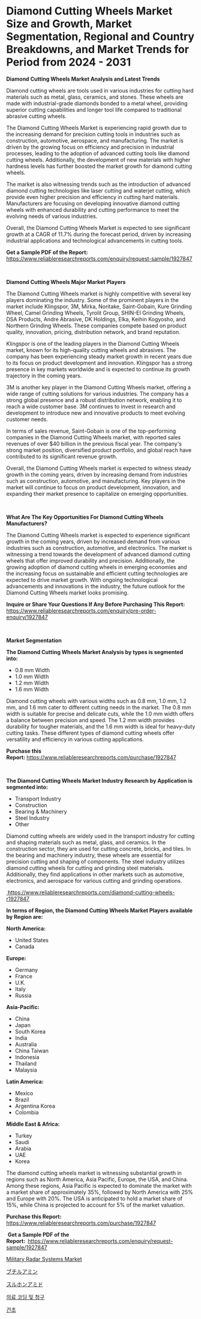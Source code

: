 <p><h1>Diamond Cutting Wheels Market Size and Growth, Market Segmentation, Regional and Country Breakdowns, and Market Trends for Period from 2024 -  2031</h1></p><p><strong>Diamond Cutting Wheels Market Analysis and Latest Trends</strong></p>
<p><p>Diamond cutting wheels are tools used in various industries for cutting hard materials such as metal, glass, ceramics, and stones. These wheels are made with industrial-grade diamonds bonded to a metal wheel, providing superior cutting capabilities and longer tool life compared to traditional abrasive cutting wheels.</p><p>The Diamond Cutting Wheels Market is experiencing rapid growth due to the increasing demand for precision cutting tools in industries such as construction, automotive, aerospace, and manufacturing. The market is driven by the growing focus on efficiency and precision in industrial processes, leading to the adoption of advanced cutting tools like diamond cutting wheels. Additionally, the development of new materials with higher hardness levels has further boosted the market growth for diamond cutting wheels.</p><p>The market is also witnessing trends such as the introduction of advanced diamond cutting technologies like laser cutting and waterjet cutting, which provide even higher precision and efficiency in cutting hard materials. Manufacturers are focusing on developing innovative diamond cutting wheels with enhanced durability and cutting performance to meet the evolving needs of various industries.</p><p>Overall, the Diamond Cutting Wheels Market is expected to see significant growth at a CAGR of 11.7% during the forecast period, driven by increasing industrial applications and technological advancements in cutting tools.</p></p>
<p><strong>Get a Sample PDF of the Report:&nbsp;</strong> <a href="https://www.reliableresearchreports.com/enquiry/request-sample/1927847">https://www.reliableresearchreports.com/enquiry/request-sample/1927847</a></p>
<p>&nbsp;</p>
<p><strong>Diamond Cutting Wheels Major Market Players</strong></p>
<p><p>The Diamond Cutting Wheels market is highly competitive with several key players dominating the industry. Some of the prominent players in the market include Klingspor, 3M, Mirka, Noritake, Saint-Gobain, Kure Grinding Wheel, Camel Grinding Wheels, Tyrolit Group, SHIN-EI Grinding Wheels, DSA Products, Andre Abrasive, DK Holdings, Elka, Keihin Kogyosho, and Northern Grinding Wheels. These companies compete based on product quality, innovation, pricing, distribution network, and brand reputation.</p><p>Klingspor is one of the leading players in the Diamond Cutting Wheels market, known for its high-quality cutting wheels and abrasives. The company has been experiencing steady market growth in recent years due to its focus on product development and innovation. Klingspor has a strong presence in key markets worldwide and is expected to continue its growth trajectory in the coming years.</p><p>3M is another key player in the Diamond Cutting Wheels market, offering a wide range of cutting solutions for various industries. The company has a strong global presence and a robust distribution network, enabling it to reach a wide customer base. 3M continues to invest in research and development to introduce new and innovative products to meet evolving customer needs.</p><p>In terms of sales revenue, Saint-Gobain is one of the top-performing companies in the Diamond Cutting Wheels market, with reported sales revenues of over $40 billion in the previous fiscal year. The company's strong market position, diversified product portfolio, and global reach have contributed to its significant revenue growth.</p><p>Overall, the Diamond Cutting Wheels market is expected to witness steady growth in the coming years, driven by increasing demand from industries such as construction, automotive, and manufacturing. Key players in the market will continue to focus on product development, innovation, and expanding their market presence to capitalize on emerging opportunities.</p></p>
<p>&nbsp;</p>
<p><strong>What Are The Key Opportunities For Diamond Cutting Wheels Manufacturers?</strong></p>
<p><p>The Diamond Cutting Wheels market is expected to experience significant growth in the coming years, driven by increased demand from various industries such as construction, automotive, and electronics. The market is witnessing a trend towards the development of advanced diamond cutting wheels that offer improved durability and precision. Additionally, the growing adoption of diamond cutting wheels in emerging economies and the increasing focus on sustainable and efficient cutting technologies are expected to drive market growth. With ongoing technological advancements and innovations in the industry, the future outlook for the Diamond Cutting Wheels market looks promising.</p></p>
<p><strong>Inquire or Share Your Questions If Any Before Purchasing This Report:</strong> <a href="https://www.reliableresearchreports.com/enquiry/pre-order-enquiry/1927847">https://www.reliableresearchreports.com/enquiry/pre-order-enquiry/1927847</a></p>
<p>&nbsp;</p>
<p><strong>Market Segmentation</strong></p>
<p><strong>The Diamond Cutting Wheels Market Analysis by types is segmented into:</strong></p>
<p><ul><li>0.8 mm Width</li><li>1.0 mm Width</li><li>1.2 mm Width</li><li>1.6 mm Width</li></ul></p>
<p><p>Diamond cutting wheels with various widths such as 0.8 mm, 1.0 mm, 1.2 mm, and 1.6 mm cater to different cutting needs in the market. The 0.8 mm width is suitable for precise and delicate cuts, while the 1.0 mm width offers a balance between precision and speed. The 1.2 mm width provides durability for tougher materials, and the 1.6 mm width is ideal for heavy-duty cutting tasks. These different types of diamond cutting wheels offer versatility and efficiency in various cutting applications.</p></p>
<p><strong>Purchase this Report:&nbsp;</strong><a href="https://www.reliableresearchreports.com/purchase/1927847">https://www.reliableresearchreports.com/purchase/1927847</a></p>
<p>&nbsp;</p>
<p><strong>The Diamond Cutting Wheels Market Industry Research by Application is segmented into:</strong></p>
<p><ul><li>Transport Industry</li><li>Construction</li><li>Bearing & Machinery</li><li>Steel Industry</li><li>Other</li></ul></p>
<p><p>Diamond cutting wheels are widely used in the transport industry for cutting and shaping materials such as metal, glass, and ceramics. In the construction sector, they are used for cutting concrete, bricks, and tiles. In the bearing and machinery industry, these wheels are essential for precision cutting and shaping of components. The steel industry utilizes diamond cutting wheels for cutting and grinding steel materials. Additionally, they find applications in other markets such as automotive, electronics, and aerospace for various cutting and grinding operations.</p></p>
<p><a href="https://www.reliableresearchreports.com/diamond-cutting-wheels-r1927847">&nbsp;https://www.reliableresearchreports.com/diamond-cutting-wheels-r1927847</a></p>
<p><strong>In terms of Region, the Diamond Cutting Wheels Market Players available by Region are:</strong></p>
<p>
    <p> <strong> North America: </strong>
        <ul>
            <li>United States</li>
            <li>Canada</li>
        </ul>
        </p> 
    <p> <strong> Europe: </strong>
        <ul>
            <li>Germany</li>
            <li>France</li>
            <li>U.K.</li>
            <li>Italy</li>
            <li>Russia</li>
        </ul>
        </p> 
    <p> <strong> Asia-Pacific: </strong>
        <ul>
            <li>China</li>
            <li>Japan</li>
            <li>South Korea</li>
            <li>India</li>
            <li>Australia</li>
            <li>China Taiwan</li>
            <li>Indonesia</li>
            <li>Thailand</li>
            <li>Malaysia</li>
        </ul>
        </p> 
    <p> <strong> Latin America: </strong>
        <ul>
            <li>Mexico</li>
            <li>Brazil</li>
            <li>Argentina Korea</li>
            <li>Colombia</li>
        </ul>
        </p> 
    <p> <strong> Middle East & Africa: </strong>
        <ul>
            <li>Turkey</li>
            <li>Saudi</li>
            <li>Arabia</li>
            <li>UAE</li>
            <li>Korea</li>
        </ul>
    </p>
    </p>
<p><p>The diamond cutting wheels market is witnessing substantial growth in regions such as North America, Asia Pacific, Europe, the USA, and China. Among these regions, Asia Pacific is expected to dominate the market with a market share of approximately 35%, followed by North America with 25% and Europe with 20%. The USA is anticipated to hold a market share of 15%, while China is projected to account for 5% of the market valuation.</p></p>
<p><strong>Purchase this Report: </strong><a href="https://www.reliableresearchreports.com/purchase/1927847">https://www.reliableresearchreports.com/purchase/1927847</a></p>
<p>&nbsp;<strong>Get a Sample PDF of the Report:&nbsp;&nbsp;</strong><a href="https://www.reliableresearchreports.com/enquiry/request-sample/1927847">https://www.reliableresearchreports.com/enquiry/request-sample/1927847</a></p>
<p><strong></strong></p>
<p><p><a href="https://github.com/wwwkeltoum/Market-Research-Report-List-3/blob/main/military-radar-systems-market.md">Military Radar Systems Market</a></p><p><a href="https://medium.com/@teridactyl90/%E3%83%96%E3%83%81%E3%83%AB%E3%82%A2%E3%83%9F%E3%83%B3%E5%B8%82%E5%A0%B4-2031%E5%B9%B4%E3%81%BE%E3%81%A7%E3%81%AE%E3%83%88%E3%83%AC%E3%83%B3%E3%83%89-%E4%BA%88%E6%B8%AC-%E7%AB%B6%E4%BA%89%E5%88%86%E6%9E%90-e1e8aceb3809">ブチルアミン</a></p><p><a href="https://github.com/pepo3k/Market-Research-Report-List-1/blob/main/551504534581.md">スルホンアミド</a></p><p><a href="https://medium.com/@daveblock56/%EC%9D%98%EB%A3%8C-%EC%BD%94%EB%94%A9-%EB%B0%8F-%EC%B2%AD%EA%B5%AC-%EC%8B%9C%EC%9E%A5-%EA%B7%9C%EB%AA%A8-%EB%B0%8F-%EC%8B%9C%EC%9E%A5-%EB%8F%99%ED%96%A5-%EC%A0%84%EB%B0%98%EC%A0%81%EC%9D%B8-%EC%82%B0%EC%97%85-%EA%B0%9C%EC%9A%94-2024%EB%85%84%EB%B6%80%ED%84%B0-2031%EB%85%84%EA%B9%8C%EC%A7%80-145562d90af9">의료 코딩 및 청구</a></p><p><a href="https://github.com/durgin521/Market-Research-Report-List-1/blob/main/324716131919.md">건초</a></p></p>